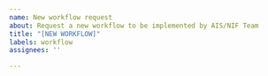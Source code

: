```yaml
---
name: New workflow request
about: Request a new workflow to be implemented by AIS/NIF Team
title: "[NEW WORKFLOW]"
labels: workflow
assignees: ''

---
```



